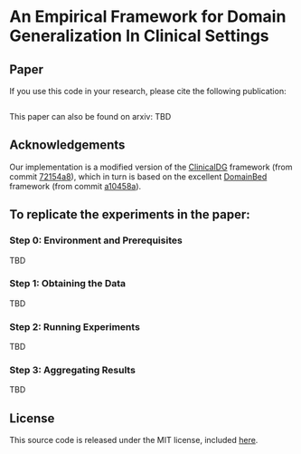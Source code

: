 # An Empirical Framework for Domain Generalization In Clinical Settings

## Paper
If you use this code in your research, please cite the following publication:
```
```

This paper can also be found on arxiv: TBD


## Acknowledgements

Our implementation is a modified version of the [ClinicalDG](https://github.com/MLforHealth/ClinicalDG) framework (from commit [72154a8](https://github.com/MLforHealth/ClinicalDG/tree/72154a87a6d36416c0dac36e7a846b1194c7f39c)), which in turn is based on the excellent [DomainBed](https://github.com/facebookresearch/DomainBed) framework (from commit [a10458a](https://github.com/facebookresearch/DomainBed/tree/a10458a2adfd8aec0fda2d617f710e5044e5dc60)). 


## To replicate the experiments in the paper:

### Step 0: Environment and Prerequisites

TBD

### Step 1: Obtaining the Data

TBD

### Step 2: Running Experiments

TBD

### Step 3: Aggregating Results

TBD


## License
This source code is released under the MIT license, included [here](LICENSE).

